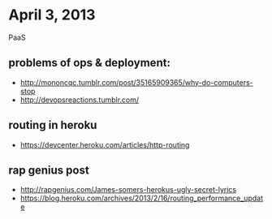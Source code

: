 # April 3, 2013

PaaS

problems of ops & deployment:
----------------------------
* http://mononcqc.tumblr.com/post/35165909365/why-do-computers-stop
* http://devopsreactions.tumblr.com/

routing in heroku
-------------------------
* https://devcenter.heroku.com/articles/http-routing

rap genius post
---------------
* http://rapgenius.com/James-somers-herokus-ugly-secret-lyrics
* https://blog.heroku.com/archives/2013/2/16/routing_performance_update
